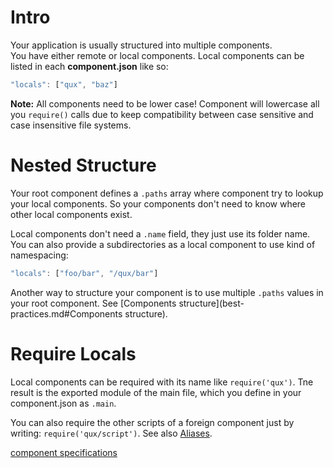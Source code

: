 # Intro

Your application is usually structured into multiple components.  
You have either remote or local components. Local components can be listed in each __component.json__ like so:

```js
"locals": ["qux", "baz"]
```

__Note:__ All components need to be lower case! Component will lowercase all you `require()` calls due to keep compatibility between case sensitive and case insensitive file systems. 

# Nested Structure
Your root component defines a `.paths` array where component try to lookup your local components. So your components don't need to know where other local components exist.

Local components don't need a `.name` field, they just use its folder name. You can also provide a subdirectories as a local component to use kind of namespacing:

```js
"locals": ["foo/bar", "/qux/bar"]
```

Another way to structure your component is to use multiple `.paths` values in your root component. See [Components structure](best-practices.md#Components structure).

# Require Locals

Local components can be required with its name like `require('qux')`.
Tne result is the exported module of the main file, which you define in your component.json as `.main`.

You can also require the other scripts of a foreign component just by writing: `require('qux/script')`. See also [Aliases](debugging.md#Aliases).

[component specifications](https://github.com/componentjs/spec/blob/master/component.json/specifications.md#locals)
